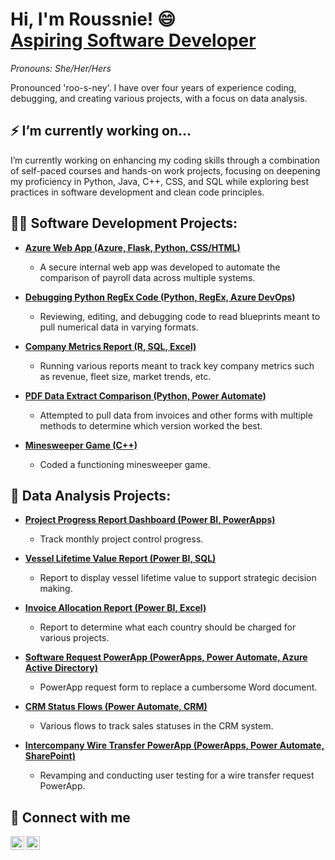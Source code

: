 <h1>Hi, I'm Roussnie! 😄<br/>
  <a href="https://github.com/roussniee">Aspiring Software Developer</a>    
</h1>
  <p><i> Pronouns: She/Her/Hers</i></p>
  <p>Pronounced 'roo-s-ney'. I have over four years of experience coding, debugging, and creating various projects, with a focus on data analysis.</p>


<h2>⚡ I’m currently working on...</h2>
<p>I’m currently working on enhancing my coding skills through a combination of self-paced courses and hands-on work projects, focusing on deepening my proficiency in Python, Java, C++, CSS, and SQL while exploring best practices in software development and clean code principles.</p>

<h2>👨‍💻 Software Development Projects:</h2>

- <b>[Azure Web App (Azure, Flask, Python, CSS/HTML)](https://github.com/roussniee/AzureWebApp)</b>
  - A secure internal web app was developed to automate the comparison of payroll data across multiple systems.

- <b>[Debugging Python RegEx Code (Python, RegEx, Azure DevOps)](https://github.com/roussniee/REGEXDebugging)</b>
  - Reviewing, editing, and debugging code to read blueprints meant to pull numerical data in varying formats.
    
- <b>[Company Metrics Report (R, SQL, Excel)](https://github.com/roussniee/CompanyMetricsReports)</b>
  - Running various reports meant to track key company metrics such as revenue, fleet size, market trends, etc.

- <b>[PDF Data Extract Comparison (Python, Power Automate)](https://github.com/roussniee/PDFDataExtract)</b>
  - Attempted to pull data from invoices and other forms with multiple methods to determine which version worked the best.

- <b>[Minesweeper Game (C++)](https://github.com/roussniee/Minesweeper)</b>
  - Coded a functioning minesweeper game.


<h2>🌱 Data Analysis Projects:</h2>

- <b>[Project Progress Report Dashboard (Power BI, PowerApps)](https://github.com/roussniee/WIPReviewReport)</b>
  - Track monthly project control progress.

- <b>[Vessel Lifetime Value Report (Power BI, SQL)](https://github.com/roussniee/LTVReport)</b>
  - Report to display vessel lifetime value to support strategic decision making.

- <b>[Invoice Allocation Report (Power BI, Excel)](https://github.com/roussniee/InvAlloReport)</b>
  - Report to determine what each country should be charged for various projects.

- <b>[Software Request PowerApp (PowerApps, Power Automate, Azure Active Directory)](https://github.com/roussniee/SRAProject)</b>
  - PowerApp request form to replace a cumbersome Word document.

- <b>[CRM Status Flows (Power Automate, CRM)](https://github.com/roussniee/CRMFlows)</b>
  - Various flows to track sales statuses in the CRM system.

- <b>[Intercompany Wire Transfer PowerApp (PowerApps, Power Automate, SharePoint)](https://github.com/roussniee/ICWTForm)</b>
  - Revamping and conducting user testing for a wire transfer request PowerApp.
  

<h2> 🤳 Connect with me</h2>

[<img align="left" alt="Connect with Roussnie on LinkedIn" width="22px" src="https://upload.wikimedia.org/wikipedia/commons/c/ca/LinkedIn_logo_initials.png"/>][linkedin]
[<img align="left" alt="Email Roussnie" width="22px" src="https://upload.wikimedia.org/wikipedia/commons/4/4e/Gmail_Icon.png"/>][email]

[linkedin]: https://linkedin.com/in/roussnie-petit-frere
[email]: mailto:roussniepf@gmail.com

<!--
**roussniee/roussniee** is a ✨ _special_ ✨ repository because its `README.md` (this file) appears on your GitHub profile.

Here are some ideas to get you started:

- 🔭 I’m currently working on ...
- 🌱 I’m currently learning ...
- 👯 I’m looking to collaborate on ...
- 🤔 I’m looking for help with ...
- 💬 Ask me about ...
- 📫 How to reach me: ...
- 😄 Pronouns: ...
- ⚡ Fun fact: ...
-->
